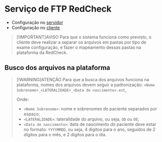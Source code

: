 # Serviço de FTP RedCheck

- Configuração no [servidor](./servidor/README.md)
- Configuração no [cliente](./cliente/README.md)

> [!IMPORTANT]AVISO
> Para que o sistema funciona como previsto, o cliente deve realizar a separar os
> arquivos em pastas por tipo de exame configuração, e fazer o mapeamento dessas pastas
> na plataforma da RedCheck.

## Busco dos arquivos na plataforma

> [!WARNING]ATENÇÃO
> Para que a busca dos arquivos funciona na plataforma, nomes dos arquivos devem seguir a padronização:
> `<Nome Sobrenome>_<LATERALIDADE>_<Data de nascimento>.ext`,
>
> Onde:
>
> - `<Nome Sobrenome>`: nome e sobrenomes do paciente separados por espaço;
> - `<LATERALIDADE>`: lateralidade do arquivo, ou seja, `OD` ou `OE`;
> - `<Data de nascimento>`: data de nascimento do paciente deve estar no formato: `YYYYMMDD`,
> ou seja, 4 dígitos para o ano, seguidos de 2 dígitos para o mês, e 2 dígitos para o dia.
